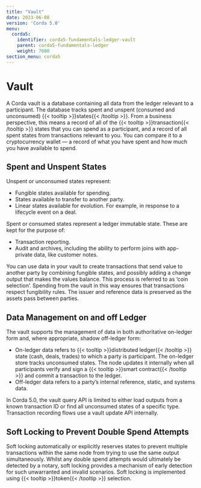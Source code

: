 ```yaml
---
title: "Vault"
date: 2023-06-08
version: 'Corda 5.0'
menu:
  corda5:
    identifier: corda5-fundamentals-ledger-vault
    parent: corda5-fundamentals-ledger
    weight: 7000
section_menu: corda5
---
```


# Vault

A Corda vault is a database containing all data from the ledger relevant to a participant. The database tracks spent and unspent (consumed and unconsumed) {{< tooltip >}}states{{< /tooltip >}}. From a business perspective, this means a record of all of the {{< tooltip >}}transaction{{< /tooltip >}} states that you can spend as a participant, and a record of all spent states from transactions relevant to you. You can compare it to a cryptocurrency wallet — a record of what you have spent and how much you have available to spend.

## Spent and Unspent States

Unspent or unconsumed states represent:
* Fungible states available for spending.
* States available to transfer to another party.
* Linear states available for evolution. For example, in response to a lifecycle event on a deal.

Spent or consumed states represent a ledger immutable state. These are kept for the purpose of:
* Transaction reporting.
* Audit and archives, including the ability to perform joins with app-private data, like customer notes.

You can use data in your vault to create transactions that send value to another party by combining fungible states, and possibly adding a change output that makes the values balance. This process is referred to as ‘coin selection’.
Spending from the vault in this way ensures that transactions respect fungibility rules. The issuer and reference data is preserved as the assets pass between parties.

## Data Management on and off Ledger

The vault supports the management of data in both authoritative on-ledger form and, where appropriate, shadow off-ledger form:
* On-ledger data refers to {{< tooltip >}}distributed ledger{{< /tooltip >}} state (cash, deals, trades) to which a party is participant. The on-ledger store tracks unconsumed states. The node updates it internally when all participants verify and sign a {{< tooltip >}}smart contract{{< /tooltip >}} and commit a transaction to the ledger.
* Off-ledger data refers to a party’s internal reference, static, and systems data.

In Corda 5.0, the vault query API is limited to either load outputs from a known transaction ID or find all unconsumed states of a specific type.
Transaction recording flows use a vault update API internally.

## Soft Locking to Prevent Double Spend Attempts

Soft locking automatically or explicitly reserves states to prevent multiple transactions within the same node from trying to use the same output simultaneously. Whilst any double spend attempts would ultimately be detected by a notary, soft locking provides a mechanism of early detection for such unwarranted and invalid scenarios.
Soft locking is implemented using {{< tooltip >}}token{{< /tooltip >}} selection.
